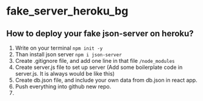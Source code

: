 # fake_server_heroku_bg

## How to deploy your fake json-server on heroku?

1. Write on your terminal ```npm init -y```
2. Than install json server ```npm i json-server```
3. Create .gitignore file, and add one line in that file ```/node_modules```
4. Create server.js file to set up server (Add some boilerplate code in server.js. It is always would be like this)
5. Create db.json file, and include your own data from db.json in react app.
6. Push everything into github new repo.
7. 
